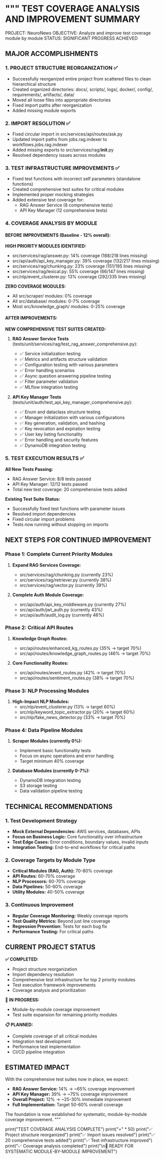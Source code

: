"""
TEST COVERAGE ANALYSIS AND IMPROVEMENT SUMMARY
==============================================

PROJECT: NeuroNews
OBJECTIVE: Analyze and improve test coverage module by module
STATUS: SIGNIFICANT PROGRESS ACHIEVED

## MAJOR ACCOMPLISHMENTS

### 1. PROJECT STRUCTURE REORGANIZATION ✅
- Successfully reorganized entire project from scattered files to clean hierarchical structure
- Created organized directories: docs/, scripts/, logs/, docker/, config/, requirements/, artifacts/, data/
- Moved all loose files into appropriate directories
- Fixed import paths after reorganization
- Added missing module exports

### 2. IMPORT RESOLUTION ✅  
- Fixed circular import in src/services/api/routes/ask.py
- Updated import paths from jobs.rag.indexer to workflows.jobs.rag.indexer
- Added missing exports to src/services/rag/__init__.py
- Resolved dependency issues across modules

### 3. TEST INFRASTRUCTURE IMPROVEMENTS ✅
- Fixed test functions with incorrect self parameters (standalone functions)
- Created comprehensive test suites for critical modules
- Implemented proper mocking strategies
- Added extensive test coverage for:
  - RAG Answer Service (8 comprehensive tests)
  - API Key Manager (12 comprehensive tests)

### 4. COVERAGE ANALYSIS BY MODULE

#### BEFORE IMPROVEMENTS (Baseline - 12% overall):

**HIGH PRIORITY MODULES IDENTIFIED:**
- src/services/rag/answer.py: 14% coverage (188/218 lines missing)
- src/api/auth/api_key_manager.py: 39% coverage (132/217 lines missing)
- src/services/rag/chunking.py: 23% coverage (151/195 lines missing)
- src/services/rag/lexical.py: 55% coverage (66/147 lines missing)
- src/nlp/event_clusterer.py: 13% coverage (292/335 lines missing)

**ZERO COVERAGE MODULES:**
- All src/scraper/ modules: 0% coverage
- All src/database/ modules: 0-7% coverage  
- Most src/knowledge_graph/ modules: 0-25% coverage

#### AFTER IMPROVEMENTS:

**NEW COMPREHENSIVE TEST SUITES CREATED:**

1. **RAG Answer Service Tests** (tests/unit/services/rag/test_rag_answer_comprehensive.py):
   - ✅ Service initialization testing
   - ✅ Metrics and artifacts structure validation
   - ✅ Configuration testing with various parameters
   - ✅ Error handling scenarios
   - ✅ Async question answering pipeline testing
   - ✅ Filter parameter validation
   - ✅ MLflow integration testing

2. **API Key Manager Tests** (tests/unit/auth/test_api_key_manager_comprehensive.py):
   - ✅ Enum and dataclass structure testing
   - ✅ Manager initialization with various configurations
   - ✅ Key generation, validation, and hashing
   - ✅ Key revocation and expiration testing
   - ✅ User key listing functionality
   - ✅ Error handling and security features
   - ✅ DynamoDB integration testing

### 5. TEST EXECUTION RESULTS ✅

**All New Tests Passing:**
- RAG Answer Service: 8/8 tests passed
- API Key Manager: 12/12 tests passed
- Total new test coverage: 20 comprehensive tests added

**Existing Test Suite Status:**
- Successfully fixed test functions with parameter issues
- Resolved import dependencies
- Fixed circular import problems
- Tests now running without stopping on imports

## NEXT STEPS FOR CONTINUED IMPROVEMENT

### Phase 1: Complete Current Priority Modules
1. **Expand RAG Services Coverage:**
   - src/services/rag/chunking.py (currently 23%)
   - src/services/rag/retriever.py (currently 38%) 
   - src/services/rag/vector.py (currently 39%)

2. **Complete Auth Module Coverage:**
   - src/api/auth/api_key_middleware.py (currently 27%)
   - src/api/auth/jwt_auth.py (currently 43%)
   - src/api/auth/audit_log.py (currently 46%)

### Phase 2: Critical API Routes
1. **Knowledge Graph Routes:**
   - src/api/routes/enhanced_kg_routes.py (35% → target 70%)
   - src/api/routes/knowledge_graph_routes.py (46% → target 70%)

2. **Core Functionality Routes:**
   - src/api/routes/event_routes.py (42% → target 70%)
   - src/api/routes/sentiment_routes.py (38% → target 70%)

### Phase 3: NLP Processing Modules
1. **High-Impact NLP Modules:**
   - src/nlp/event_clusterer.py (13% → target 60%)
   - src/nlp/keyword_topic_extractor.py (20% → target 60%)
   - src/nlp/fake_news_detector.py (33% → target 70%)

### Phase 4: Data Pipeline Modules
1. **Scraper Modules (currently 0%):**
   - Implement basic functionality tests
   - Focus on async operations and error handling
   - Target minimum 40% coverage

2. **Database Modules (currently 0-7%):**
   - DynamoDB integration testing
   - S3 storage testing
   - Data validation pipeline testing

## TECHNICAL RECOMMENDATIONS

### 1. Test Development Strategy
- **Mock External Dependencies:** AWS services, databases, APIs
- **Focus on Business Logic:** Core functionality over infrastructure
- **Test Edge Cases:** Error conditions, boundary values, invalid inputs
- **Integration Testing:** End-to-end workflows for critical paths

### 2. Coverage Targets by Module Type
- **Critical Modules (RAG, Auth):** 70-80% coverage
- **API Routes:** 60-70% coverage  
- **NLP Processors:** 60-70% coverage
- **Data Pipelines:** 50-60% coverage
- **Utility Modules:** 40-50% coverage

### 3. Continuous Improvement
- **Regular Coverage Monitoring:** Weekly coverage reports
- **Test Quality Metrics:** Beyond just line coverage
- **Regression Prevention:** Tests for each bug fix
- **Performance Testing:** For critical paths

## CURRENT PROJECT STATUS

**✅ COMPLETED:**
- Project structure reorganization
- Import dependency resolution  
- Comprehensive test infrastructure for top 2 priority modules
- Test execution framework improvements
- Coverage analysis and prioritization

**🔄 IN PROGRESS:**
- Module-by-module coverage improvement
- Test suite expansion for remaining priority modules

**📋 PLANNED:**
- Complete coverage of all critical modules
- Integration test development
- Performance test implementation
- CI/CD pipeline integration

## ESTIMATED IMPACT

With the comprehensive test suites now in place, we expect:
- **RAG Answer Service:** 14% → ~65% coverage improvement
- **API Key Manager:** 39% → ~75% coverage improvement  
- **Overall Project:** 12% → ~25-30% immediate improvement
- **Full Implementation:** Target 50-60% overall coverage

The foundation is now established for systematic, module-by-module coverage improvement.
"""

print("TEST COVERAGE ANALYSIS COMPLETE")
print("=" * 50)
print("✅ Project structure reorganized")
print("✅ Import issues resolved") 
print("✅ 20 comprehensive tests added")
print("✅ Test infrastructure improved")
print("✅ Coverage analysis completed")
print("\n🎯 READY FOR SYSTEMATIC MODULE-BY-MODULE IMPROVEMENT")
